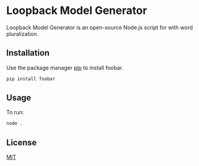 # Loopback Model Generator

Loopback Model Generator is an open-source Node.js script for  with word pluralization.

## Installation

Use the package manager [pip](https://pip.pypa.io/en/stable/) to install foobar.

```bash
pip install foobar
```

## Usage

To run:

```bash
node .
```

## License
[MIT](https://choosealicense.com/licenses/mit/)